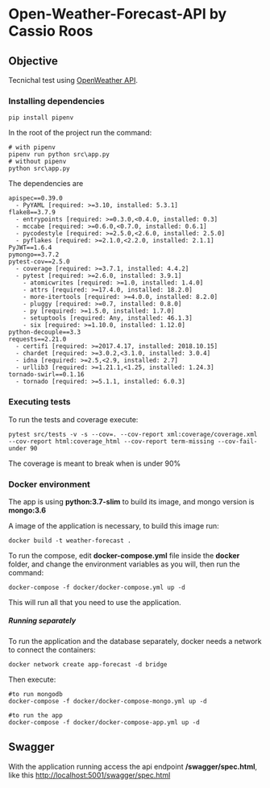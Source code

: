 # Open-Weather-Forecast-API by Cassio Roos

## Objective

Tecnichal test using [OpenWeather API](https://home.openweathermap.org/).

### Installing dependencies
```shell script
pip install pipenv
```

In the root of the project run the command:
```shell script
# with pipenv
pipenv run python src\app.py
# without pipenv
python src\app.py
```

The dependencies are

```shell script
apispec==0.39.0
  - PyYAML [required: >=3.10, installed: 5.3.1]
flake8==3.7.9
  - entrypoints [required: >=0.3.0,<0.4.0, installed: 0.3]
  - mccabe [required: >=0.6.0,<0.7.0, installed: 0.6.1]
  - pycodestyle [required: >=2.5.0,<2.6.0, installed: 2.5.0]
  - pyflakes [required: >=2.1.0,<2.2.0, installed: 2.1.1]
PyJWT==1.6.4
pymongo==3.7.2
pytest-cov==2.5.0
  - coverage [required: >=3.7.1, installed: 4.4.2]
  - pytest [required: >=2.6.0, installed: 3.9.1]
    - atomicwrites [required: >=1.0, installed: 1.4.0]
    - attrs [required: >=17.4.0, installed: 18.2.0]
    - more-itertools [required: >=4.0.0, installed: 8.2.0]
    - pluggy [required: >=0.7, installed: 0.8.0]
    - py [required: >=1.5.0, installed: 1.7.0]
    - setuptools [required: Any, installed: 46.1.3]
    - six [required: >=1.10.0, installed: 1.12.0]
python-decouple==3.3
requests==2.21.0
  - certifi [required: >=2017.4.17, installed: 2018.10.15]
  - chardet [required: >=3.0.2,<3.1.0, installed: 3.0.4]
  - idna [required: >=2.5,<2.9, installed: 2.7]
  - urllib3 [required: >=1.21.1,<1.25, installed: 1.24.3]
tornado-swirl==0.1.16
  - tornado [required: >=5.1.1, installed: 6.0.3]

```

### Executing tests
To run the tests and coverage execute:

```shell script
pytest src/tests -v -s --cov=. --cov-report xml:coverage/coverage.xml --cov-report html:coverage_html --cov-report term-missing --cov-fail-under 90
```

The coverage is meant to break when is under 90%


### Docker environment

The app is using **python:3.7-slim** to build its image, and mongo version is **mongo:3.6**

A image of the application is necessary, to build this image run:

```shell script
docker build -t weather-forecast .
```

To run the compose, edit **docker-compose.yml** file inside the **docker** folder, and change the environment variables as you will, then run the command:
```shell script
docker-compose -f docker/docker-compose.yml up -d 
```
This will run all that you need to use the application.

##### Running separately
To run the application and the database separately, docker needs a network to connect the containers:

```shell script
docker network create app-forecast -d bridge
```
Then execute:

```shell script
#to run mongodb
docker-compose -f docker/docker-compose-mongo.yml up -d

#to run the app
docker-compose -f docker/docker-compose-app.yml up -d
```

## Swagger
With the application running access the api endpoint **/swagger/spec.html**, like this [http://localhost:5001/swagger/spec.html](http://localhost:5001/swagger/spec.html) 

